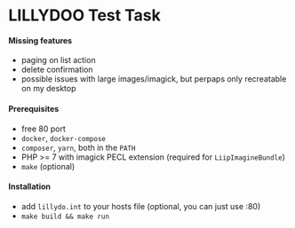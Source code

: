 LILLYDOO Test Task
========

#### Missing features

- paging on list action
- delete confirmation
- possible issues with large images/imagick, but perpaps only recreatable on my desktop

#### Prerequisites

- free 80 port
- `docker`, `docker-compose`
- `composer`, `yarn`, both in the `PATH`
- PHP >= 7 with imagick PECL extension (required for `LiipImagineBundle`)
- `make` (optional)

#### Installation

- add `lillydo.int` to your hosts file (optional, you can just use :80)
- `make build && make run`
